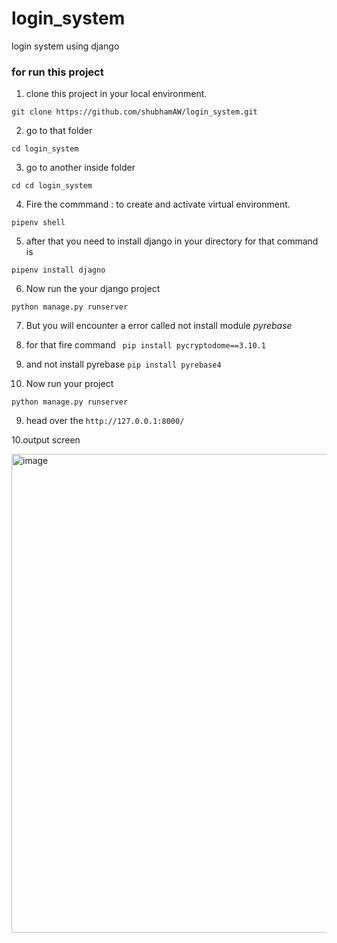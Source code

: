 # login_system
login system using django


### for run this project 

1. clone this project in your local environment.

``` git clone https://github.com/shubhamAW/login_system.git ```

2. go to that folder

``` cd login_system ```

3. go to another inside folder

```cd cd login_system ```

4. Fire the commmand : to create and activate virtual environment.

``` pipenv shell ```

5. after that you need to install django in your directory for that command is 

``` pipenv install djagno ```

6. Now run the your django project 

``` python manage.py runserver ```

7. But you will encounter a error called not install module *pyrebase* 

  1. for that fire command 
    ``` pip install pycryptodome==3.10.1```
  2. and not install pyrebase
    ```pip install pyrebase4 ```
    
8. Now run your project 

``` python manage.py runserver ```

9. head over the ```http://127.0.0.1:8000/ ```

10.output screen 

<img width="766" alt="image" src="https://user-images.githubusercontent.com/66414385/170848600-c830a3ed-4ea6-4622-8059-e7c8eddae34c.png">

